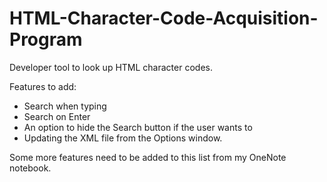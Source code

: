 # HTML-Character-Code-Acquisition-Program
Developer tool to look up HTML character codes.


Features to add:

- Search when typing
- Search on Enter
- An option to hide the Search button if the user wants to
- Updating the XML file from the Options window.

Some more features need to be added to this list from my OneNote notebook.
